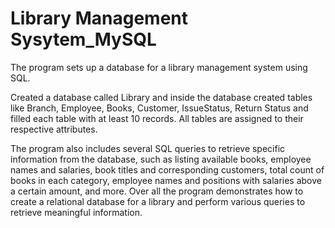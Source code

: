 # Library Management Sysytem_MySQL
The program sets up a database for a library management system using SQL. 

Created a database called Library and inside the database created tables like Branch, Employee, Books, Customer, IssueStatus, Return Status and filled each table with at least 10 records.
All tables are assigned to their respective attributes.

The program also includes several SQL queries to retrieve specific information from the database, such as listing available books, employee names and salaries, book titles and corresponding customers, total count of books in each category, employee names and positions with salaries above a certain amount, and more.
Over all the program demonstrates how to create a relational database for a library and perform various queries to retrieve meaningful information.
